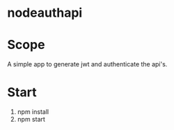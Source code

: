 # nodeauthapi


# Scope
A simple app to generate jwt and authenticate the api's.

# Start
1. npm install
2. npm start
